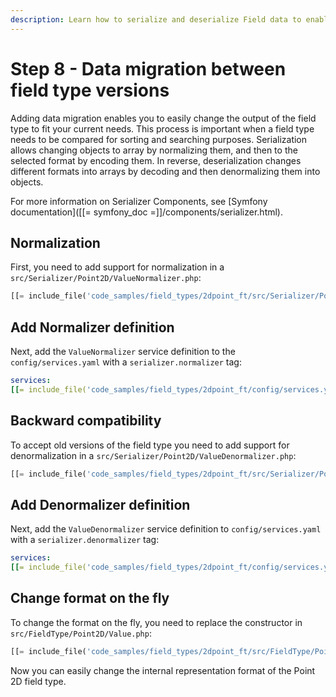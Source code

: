 ```yaml
---
description: Learn how to serialize and deserialize Field data to enable sorting or search.
---
```


# Step 8 -  Data migration between field type versions

Adding data migration enables you to easily change the output of the field type to fit your current needs.
This process is important when a field type needs to be compared for sorting and searching purposes.
Serialization allows changing objects to array by normalizing them, and then to the selected format by encoding them.
In reverse, deserialization changes different formats into arrays by decoding and then denormalizing them into objects.

For more information on Serializer Components, see [Symfony documentation]([[= symfony_doc =]]/components/serializer.html).

## Normalization 

First, you need to add support for normalization in a `src/Serializer/Point2D/ValueNormalizer.php`:

```php
[[= include_file('code_samples/field_types/2dpoint_ft/src/Serializer/Point2D/ValueNormalizer.php') =]]
```

##  Add Normalizer definition

Next, add the `ValueNormalizer` service definition to the `config/services.yaml` with a `serializer.normalizer` tag:
 
```yaml
services:
[[= include_file('code_samples/field_types/2dpoint_ft/config/services.yaml', 39, 42) =]]
```

## Backward compatibility

To accept old versions of the field type you need to add support for denormalization in a `src/Serializer/Point2D/ValueDenormalizer.php`:

```php
[[= include_file('code_samples/field_types/2dpoint_ft/src/Serializer/Point2D/ValueDenormalizer.php') =]]
```

## Add Denormalizer definition

Next, add the `ValueDenormalizer` service definition to `config/services.yaml` with a `serializer.denormalizer` tag:
 
```yaml
services:
[[= include_file('code_samples/field_types/2dpoint_ft/config/services.yaml', 43, 46) =]]
```

## Change format on the fly

To change the format on the fly, you need to replace the constructor in `src/FieldType/Point2D/Value.php`:

```php
[[= include_file('code_samples/field_types/2dpoint_ft/src/FieldType/Point2D/Value.php', 24, 31) =]]
```

Now you can easily change the internal representation format of the Point 2D field type.
